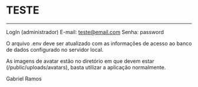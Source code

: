 # TESTE
---

LogIn (administrador)
E-mail: teste@email.com Senha: password

O arquivo .env deve ser atualizado com as informações de acesso ao banco de dados configurado no servidor local.

As imagens de avatar estão no diretório em que devem estar (/public/uploads/avatars), basta utilizar a aplicação normalmente.

Gabriel Ramos